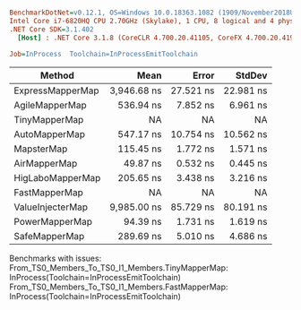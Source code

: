 ``` ini

BenchmarkDotNet=v0.12.1, OS=Windows 10.0.18363.1082 (1909/November2018Update/19H2)
Intel Core i7-6820HQ CPU 2.70GHz (Skylake), 1 CPU, 8 logical and 4 physical cores
.NET Core SDK=3.1.402
  [Host] : .NET Core 3.1.8 (CoreCLR 4.700.20.41105, CoreFX 4.700.20.41903), X64 RyuJIT

Job=InProcess  Toolchain=InProcessEmitToolchain  

```
|           Method |        Mean |     Error |    StdDev |
|----------------- |------------:|----------:|----------:|
| ExpressMapperMap | 3,946.68 ns | 27.521 ns | 22.981 ns |
|   AgileMapperMap |   536.94 ns |  7.852 ns |  6.961 ns |
|    TinyMapperMap |          NA |        NA |        NA |
|    AutoMapperMap |   547.17 ns | 10.754 ns | 10.562 ns |
|       MapsterMap |   115.45 ns |  1.772 ns |  1.571 ns |
|     AirMapperMap |    49.87 ns |  0.532 ns |  0.445 ns |
| HigLaboMapperMap |   205.65 ns |  3.438 ns |  3.216 ns |
|    FastMapperMap |          NA |        NA |        NA |
| ValueInjecterMap | 9,985.00 ns | 85.729 ns | 80.191 ns |
|   PowerMapperMap |    94.39 ns |  1.731 ns |  1.619 ns |
|    SafeMapperMap |   289.69 ns |  5.010 ns |  4.686 ns |

Benchmarks with issues:
  From_TS0_Members_To_TS0_I1_Members.TinyMapperMap: InProcess(Toolchain=InProcessEmitToolchain)
  From_TS0_Members_To_TS0_I1_Members.FastMapperMap: InProcess(Toolchain=InProcessEmitToolchain)
